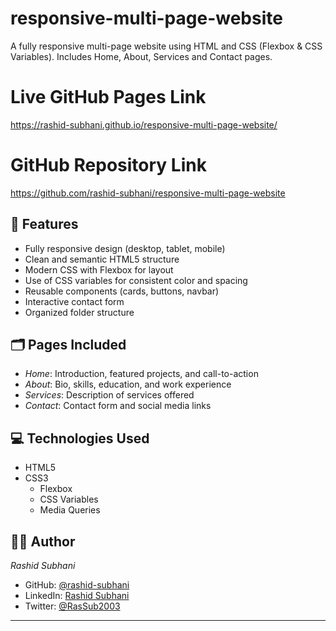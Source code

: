 # responsive-multi-page-website
A fully responsive multi-page website using HTML and CSS (Flexbox &amp; CSS Variables). Includes Home, About, Services and Contact pages.

# Live GitHub Pages Link
https://rashid-subhani.github.io/responsive-multi-page-website/

# GitHub Repository Link
https://github.com/rashid-subhani/responsive-multi-page-website

## 📌 Features

-  Fully responsive design (desktop, tablet, mobile)
-  Clean and semantic HTML5 structure
-  Modern CSS with Flexbox for layout
-  Use of CSS variables for consistent color and spacing
-  Reusable components (cards, buttons, navbar)
-  Interactive contact form
-  Organized folder structure

## 🗂️ Pages Included

- *Home*: Introduction, featured projects, and call-to-action
- *About*: Bio, skills, education, and work experience
- *Services*: Description of services offered
- *Contact*: Contact form and social media links

## 💻 Technologies Used

- HTML5
- CSS3
  - Flexbox
  - CSS Variables
  - Media Queries

## 🧑‍💻 Author

*Rashid Subhani*
- GitHub: [@rashid-subhani](https://github.com/rashid-subhani)  
- LinkedIn: [Rashid Subhani](https://www.linkedin.com/in/rashid-subhani/)  
- Twitter: [@RasSub2003](https://x.com/RasSub2003)

---